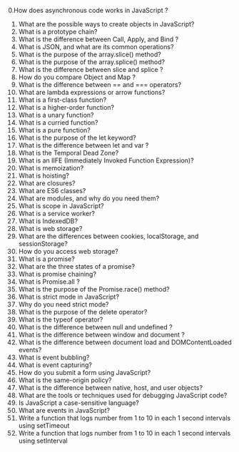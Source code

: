 0.How does asynchronous code works in JavaScript ?
1. What are the possible ways to create objects in JavaScript? 
2. What is a prototype chain? 
3. What is the difference between Call, Apply, and Bind ? 
4. What is JSON, and what are its common operations? 
5. What is the purpose of the array.slice() method? 
6. What is the purpose of the array.splice() method? 
7. What is the difference between slice and splice ? 
8. How do you compare Object and Map ? 
9. What is the difference between == and === operators? 
10. What are lambda expressions or arrow functions? 
11. What is a first-class function? 
12. What is a higher-order function? 
13. What is a unary function? 
14. What is a curried function? 
15. What is a pure function? 
16. What is the purpose of the let keyword? 
17. What is the difference between let and var ? 
18. What is the Temporal Dead Zone? 
19. What is an IIFE (Immediately Invoked Function Expression)? 
20. What is memoization? 
21. What is hoisting? 
22. What are closures? 
23. What are ES6 classes? 
24. What are modules, and why do you need them? 
25. What is scope in JavaScript? 
26. What is a service worker? 
27. What is IndexedDB? 
28. What is web storage? 
29. What are the differences between cookies, localStorage, and sessionStorage? 
30. How do you access web storage? 
31. What is a promise? 
32. What are the three states of a promise? 
33. What is promise chaining? 
34. What is Promise.all ? 
35. What is the purpose of the Promise.race() method? 
36. What is strict mode in JavaScript? 
37. Why do you need strict mode? 
38. What is the purpose of the delete operator? 
39. What is the typeof operator? 
40. What is the difference between null and undefined ? 
41. What is the difference between window and document ? 
42. What is the difference between document load and DOMContentLoaded events? 
43. What is event bubbling? 
44. What is event capturing? 
45. How do you submit a form using JavaScript? 
46. What is the same-origin policy? 
47. What is the difference between native, host, and user objects? 
48. What are the tools or techniques used for debugging JavaScript code? 
49. Is JavaScript a case-sensitive language? 
50. What are events in JavaScript? 
51. Write a function that logs number from 1 to 10 in each 1 second intervals using setTimeout
52. Write a function that logs number from 1 to 10 in each 1 second intervals using setInterval